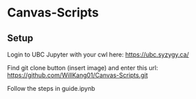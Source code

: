 # Canvas-Scripts

## Setup

Login to UBC Jupyter with your cwl here: https://ubc.syzygy.ca/

Find git clone button (insert image) and enter this url: https://github.com/WillKang01/Canvas-Scripts.git

Follow the steps in guide.ipynb

